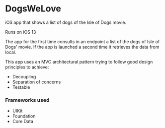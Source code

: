 # DogsWeLove
iOS app that shows a list of dogs of the Isle of Dogs movie.

Runs on iOS 13

The app for the first time consults in an endpoint a list of the dogs of Isle of Dogs' movie. If the app is launched a second time it retrieves the data from local.

This app uses an MVC architectural pattern trying to follow good design principles to achieve:
  - Decoupling
  - Separation of concerns
  - Testable


### Frameworks used
 - UIKit
 - Foundation
 - Core Data

